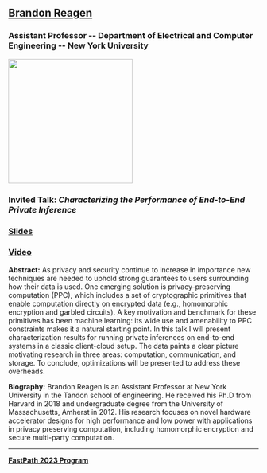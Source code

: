 ## [Brandon Reagen](https://engineering.nyu.edu/faculty/brandon-reagen)
### Assistant Professor -- Department of Electrical and Computer Engineering -- New York University 

<img src="https://engineering.nyu.edu/sites/default/files/styles/square_large_1024_2x/public/2019-09/reagen_headshot.jpg?h=f598f1a4&itok=Uy-mtqEb" width="250">

### Invited Talk:  *Characterizing the Performance of End-to-End Private Inference*

### [Slides]()

### [Video]()

**Abstract:**
As privacy and security continue to increase in importance new techniques are needed to uphold strong guarantees to users surrounding how their data is used. One emerging solution is privacy-preserving computation (PPC), which includes a set of cryptographic primitives that enable computation directly on encrypted data (e.g., homomorphic encryption and garbled circuits). A key motivation and benchmark for these primitives has been machine learning: its wide use and amenability to PPC constraints makes it a natural starting point. In this talk I will present characterization results for running private inferences on end-to-end systems in a classic client-cloud setup. The data paints a clear picture motivating research in three areas: computation, communication, and storage. To conclude, optimizations will be presented to address these overheads. 

**Biography:**
Brandon Reagen is an Assistant Professor at New York University in the Tandon school of engineering. He received his Ph.D from Harvard in 2018 and undergraduate degree from the University of Massachusetts, Amherst in 2012. His research focuses on novel hardware accelerator designs for high performance and low power with applications in privacy preserving computation, including homomorphic encryption and secure multi-party computation.

----
**[FastPath 2023 Program](https://fastpath2023.github.io/FastPath2023/)**
